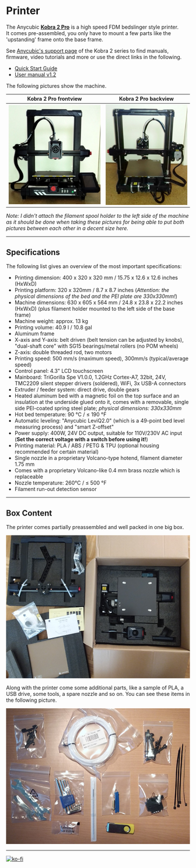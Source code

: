 <link rel=”manifest” href=”docs/manifest.webmanifest”>

# Printer
The Anycubic [**Kobra 2 Pro**](https://www.anycubic.com/products/kobra-2-pro) is a high speed FDM bedslinger style printer.  
It comes pre-assembled, you only have to mount a few parts like the 'upstanding' frame onto the base frame.  

See [Anycubic's support page](https://www.anycubic.com/pages/firmware-software) of the Kobra 2 series to find manuals, firmware, video tutorials and more or use the direct links in the following.  

- [Quick Start Guide](https://drive.google.com/file/d/1W63_4aYIETkF4itp7T5blioazcZqx0bY/view)
- [User manual v1.2](https://drive.google.com/file/d/1FQqmJ4QByD2u3dPKmaZOCjRyONrfPE2q/view)



The following pictures show the machine.  
  
| Kobra 2 Pro frontview | Kobra 2 Pro backview |  
|:---------------------:|:--------------------:| 
| ![Kobra 2 Pro front](assets/images/printer_K2Pro_front2_web.jpg) |  ![Kobra 2 Pro back](assets/images/printer_K2Pro_back_web.jpg) |  

*Note: I didn't attach the filament spool holder to the left side of the machine as it should be done when taking these pictures for being able to put both pictures between each other in a decent size here.*   

  

--- 

## Specifications  
  
The following list gives an overview of the most important specifications:    

- Printing dimension: 400 x 320 x 320 mm / 15.75 x 12.6 x 12.6 inches (HxWxD) 
- Printing platform: 320 x 320mm / 8.7 x 8.7 inches (*Attention: the physical dimensions of the bed and the PEI plate are 330x330mm!*) 
- Machine dimensions: 630 x 605 x 564 mm / 24.8 x 23.8 x 22.2 inches (HxWxD) (plus filament holder mounted to the left side of the base frame) 
- Machine weight: approx. 13 kg
- Printing volume: 40.9 l / 10.8 gal
- Aluminum frame  
- X-axis and Y-axis: belt driven (belt tension can be adjusted by knobs), "dual-shaft core" with SG15 bearings/metal rollers (no POM wheels)   
- Z-axis: double threaded rod, two motors  
- Printing speed: 500 mm/s (maximum speed), 300mm/s (typical/average speed)
- Control panel: 4.3" LCD touchscreen  
- Mainboard: TriGorilla Spe V1.0.0, 1.2GHz Cortex-A7, 32bit, 24V, TMC2209 silent stepper drivers (soldered), WiFi, 3x USB-A connectors 
- Extruder / feeder system: direct drive, double gears  
- Heated aluminum bed with a magnetic foil on the top surface and an insulation at the underside glued onto it, comes with a removable, single side PEI-coated spring steel plate; *physical dimensions: 330x330mm*  
- Hot bed temperature: 90 °C / ≤ 190 °F  
- Automatic leveling: "Anycubic LeviQ2.0" (which is a 49-point bed level measuring process) and "smart Z-offset" 
- Power supply: 400W, 24V DC output, suitable for 110V/230V AC input (**Set the correct voltage with a switch before using it!**)
- Printing material: PLA / ABS / PETG & TPU (optional housing recommended for certain material)  
- Single nozzle in a proprietary Volcano-type hotend, filament diameter 1.75 mm  
- Comes with a proprietary Volcano-like 0.4 mm brass nozzle which is replaceable  
- Nozzle temperature: 260°C / ≤ 500 °F   
- Filament run-out detection sensor  



---

## Box Content

The printer comes partially preassembled and well packed in one big box.  

![Box content](assets/images/K2Pro_package_web.jpg)  
  
Along with the printer come some additional parts, like a sample of PLA, a USB drive, some tools, a spare nozzle and so on. You can see these items in the following picture.  

![Additional parts](assets/images/printer_K2Pro_additional-parts_web.jpg)  



---

[![ko-fi](https://ko-fi.com/img/githubbutton_sm.svg)](https://ko-fi.com/U6U5NPB51)  
 
